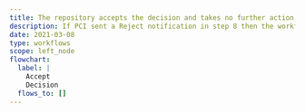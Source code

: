 ```yaml
---
title: The repository accepts the decision and takes no further action
description: If PCI sent a Reject notification in step 8 then the workflow ends here
date: 2021-03-08
type: workflows
scope: left_node
flowchart:
  label: |
    Accept
    Decision
  flows_to: []
---
```


